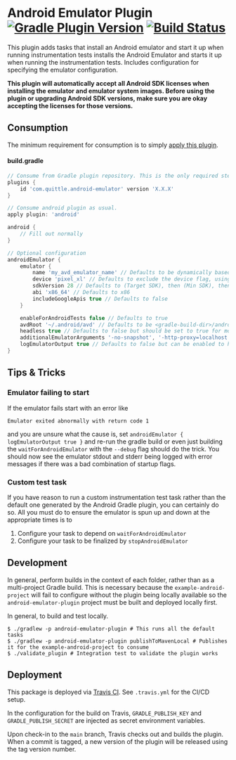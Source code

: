 # Android Emulator Plugin [![Gradle Plugin Version](https://img.shields.io/maven-metadata/v/https/plugins.gradle.org/m2/com/quittle/android-emulator-plugin/maven-metadata.xml.svg?label=Gradle+Plugin+Version)](https://plugins.gradle.org/plugin/com.quittle.android-emulator) [![Build Status](https://travis-ci.com/quittle/gradle-android-emulator.svg?branch=main)](https://travis-ci.com/quittle/gradle-android-emulator)

This plugin adds tasks that install an Android emulator and start it up when running instrumentation tests
installs the Android Emulator and starts it up when running the instrumentation tests. Includes configuration
for specifying the emulator configuration.

**This plugin will automatically accept all Android SDK licenses when installing the emulator and emulator
system images. Before using the plugin or upgrading Android SDK versions, make sure you are okay accepting the
licenses for those versions.**

## Consumption

The minimum requirement for consumption is to simply
[apply this plugin](https://plugins.gradle.org/plugin/com.quittle.android-emulator).

#### build.gradle
```groovy
// Consume from Gradle plugin repository. This is the only required step.
plugins {
    id 'com.quittle.android-emulator' version 'X.X.X'
}

// Consume android plugin as usual.
apply plugin: 'android'

android {
    // Fill out normally
}

// Optional configuration
androidEmulator {
    emulator {
        name 'my_avd_emulator_name' // Defaults to be dynamically based on the configuration of the AVD
        device 'pixel_xl' // Defaults to exclude the device flag, using avdmanager default. For options, run avdmanager list device
        sdkVersion 28 // Defaults to (Target SDK), then (Min SDK), then finally 10
        abi 'x86_64' // Defaults to x86
        includeGoogleApis true // Defaults to false
    }

    enableForAndroidTests false // Defaults to true
    avdRoot '~/.android/avd' // Defaults to be <gradle-build-dir>/android-avd-root
    headless true // Defaults to false but should be set to true for most CI systems
    additionalEmulatorArguments '-no-snapshot', '-http-proxy=localhost:1234' // Additional arguments to pass to the emulator at startup. See https://developer.android.com/studio/run/emulator-commandline#startup-options for options
    logEmulatorOutput true // Defaults to false but can be enabled to have emulator output logged for debugging.
}
```

## Tips & Tricks

### Emulator failing to start

If the emulator fails start with an error like

```
Emulator exited abnormally with return code 1
```

and you are unsure what the cause is, set `androidEmulator { logEmulatorOutput true }` and re-run the
gradle build or even just building the `waitForAndroidEmulator` with the `--debug` flag should do the
trick. You should now see the emulator stdout and stderr being logged with error messages if there was
a bad combination of startup flags.

### Custom test task

If you have reason to run a custom instrumentation test task rather than the default one generated by
the Android Gradle plugin, you can certainly do so. All you must do to ensure the emulator is spun up
and down at the appropriate times is to

1. Configure your task to depend on `waitForAndroidEmulator`
2. Configure your task to be finalized by `stopAndroidEmulator`

## Development

In general, perform builds in the context of each folder, rather than as a multi-project Gradle
build. This is necessary because the `example-android-project` will fail to configure without the
plugin being locally available so the `android-emulator-plugin` project must be built and deployed
locally first.

In general, to build and test locally.
```
$ ./gradlew -p android-emulator-plugin # This runs all the default tasks
$ ./gradlew -p android-emulator-plugin publishToMavenLocal # Publishes it for the example-android-project to consume
$ ./validate_plugin # Integration test to validate the plugin works
```

## Deployment
This package is deployed via [Travis CI](https://travis-ci.com/quittle/gradle-android-emulator).
See `.travis.yml` for the CI/CD setup.

In the configuration for the build on Travis, `GRADLE_PUBLISH_KEY` and `GRADLE_PUBLISH_SECRET` are
injected as secret environment variables.

Upon check-in to the `main` branch, Travis checks out and builds the plugin. When a commit is tagged, a new version of
the plugin will be released using the tag version number.
